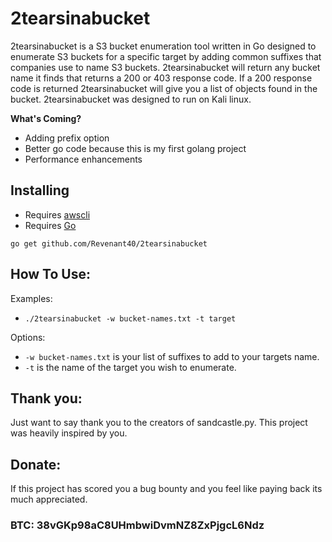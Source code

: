 # 2tearsinabucket
2tearsinabucket is a S3 bucket enumeration tool written in Go designed to enumerate S3 buckets for a specific target by adding common suffixes that companies use to name S3 buckets. 2tearsinabucket will return any bucket name it finds that returns a 200 or 403 response code. If a 200 response code is returned 2tearsinabucket will give you a list of objects found in the bucket. 2tearsinabucket was designed to run on Kali linux.

**What's Coming?**
- Adding prefix option
- Better go code because this is my first golang project
- Performance enhancements

## Installing

- Requires [awscli](https://docs.aws.amazon.com/cli/latest/userguide/install-linux.html)
- Requires [Go](https://golang.org/dl/)

`go get github.com/Revenant40/2tearsinabucket`

## How To Use:

Examples:
- `./2tearsinabucket -w bucket-names.txt -t target`

Options:
- `-w bucket-names.txt` is your list of suffixes to add to your targets name.
- `-t` is the name of the target you wish to enumerate. 

## Thank you:
Just want to say thank you to the creators of sandcastle.py. This project was heavily inspired by you.

## Donate:
If this project has scored you a bug bounty and you feel like paying back its much appreciated.
### BTC: 38vGKp98aC8UHmbwiDvmNZ8ZxPjgcL6Ndz
